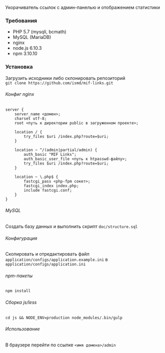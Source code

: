 Укорачиватель ссылок с админ-панелью и отображением статистики

### Требования
- PHP 5.7 (mysqli, bcmath)
- MySQL (MariaDB)
- nginx
- node.js 6.10.3
- npm 3.10.10

### Установка
Загрузить исходники либо склонировать репозиторий  
`git clone https://github.com/ismd/mif-links.git`
###### Конфиг nginx
```
server {
    server_name <домен>;
    charset utf-8;
    root <путь к директории public в загруженном проекте>;

    location / {
        try_files $uri /index.php?route=$uri;
    }

    location ~ ^/(admin|partial/admin) {
        auth_basic "MIF Links";
        auth_basic_user_file <путь к htpasswd-файлу>;
        try_files $uri /index.php?route=$uri;
    }

    location ~ \.php$ {
        fastcgi_pass <php-fpm сокет>;
        fastcgi_index index.php;
        include fastcgi.conf;
    }
}
```
###### MySQL
Создать базу данных и выполнить скрипт `doc/structure.sql`
###### Конфигурация
Скопировать и отредактировать файл `application/configs/application.example.ini` в `application/configs/application.ini`
###### npm-пакеты
`npm install`
###### Сборка js/less
`cd js && NODE_ENV=production node_modules/.bin/gulp`
###### Использование
В браузере перейти по ссылке `<имя домена>/admin`
